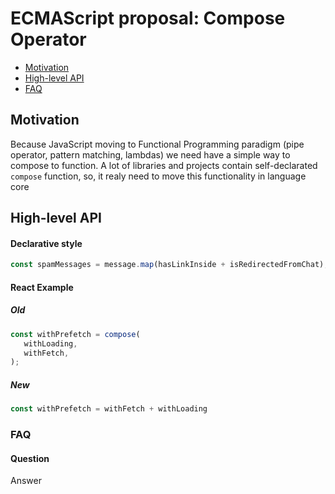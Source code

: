 # ECMAScript proposal: Compose Operator
- [Motivation](#motivation)
- [High-level API](#high-level-api)
- [FAQ](#faq)

## Motivation

Because JavaScript moving to Functional Programming paradigm (pipe operator, pattern matching, lambdas) we need have a simple way to compose to function. A lot of libraries and projects contain self-declarated `compose` function, so, it realy need to move this functionality in language core

## High-level API

#### Declarative style
```js
const spamMessages = message.map(hasLinkInside + isRedirectedFromChat); 
```

#### React Example

##### Old
```js
const withPrefetch = compose(
   withLoading,
   withFetch,
);
```

##### New
```js
const withPrefetch = withFetch + withLoading
```

### FAQ
#### Question

Answer
